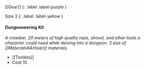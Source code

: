 [[Gear]]
{: .label .label-purple }

Size 3
{: .label .label-yellow }

#### Dungeoneering Kit
_A crowbar, 20 meters of high quality rope, shovel, and other tools a character could need while delving into a dungeon. 3 size of [[Materials#Artisan]] materials._

- [[Toolkits]]
- Cost 15.